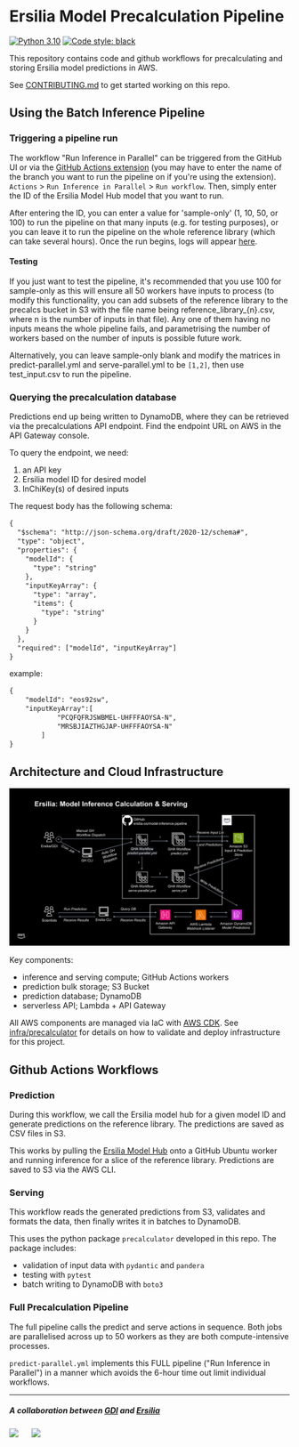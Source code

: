 # Ersilia Model Precalculation Pipeline

[![Python 3.10](https://img.shields.io/badge/python-3.10-blue.svg)](https://www.python.org/downloads/release/python-370/) [![Code style: black](https://img.shields.io/badge/code%20style-black-000000.svg?logo=Python&logoColor=white)](https://github.com/psf/black)



This repository contains code and github workflows for precalculating and storing Ersilia model predictions in AWS.

See [CONTRIBUTING.md](CONTRIBUTING.md) to get started working on this repo.

## Using the Batch Inference Pipeline

### Triggering a pipeline run

The workflow "Run Inference in Parallel" can be triggered from the GitHub UI or via the [GitHub Actions extension](https://marketplace.visualstudio.com/items?itemName=GitHub.vscode-github-actions) (you may have to enter the name of the branch you want to run the pipeline on if you're using the extension). `Actions` > `Run Inference in Parallel` > `Run workflow`. Then, simply enter the ID of the Ersilia Model Hub model that you want to run.

After entering the ID, you can enter a value for 'sample-only' (1, 10, 50, or 100) to run the pipeline on that many inputs (e.g. for testing purposes), or you can leave it to run the pipeline on the whole reference library (which can take several hours). Once the run begins, logs will appear [here](https://github.com/ersilia-os/model-inference-pipeline/actions).

#### Testing
If you just want to test the pipeline, it's recommended that you use 100 for sample-only as this will ensure all 50 workers have inputs to process (to modify this functionality, you can add subsets of the reference library to the precalcs bucket in S3 with the file name being reference_library_{n}.csv, where n is the number of inputs in that file). Any one of them having no inputs means the whole pipeline fails, and parametrising the number of workers based on the number of inputs is possible future work.

Alternatively, you can leave sample-only blank and modify the matrices in predict-parallel.yml and serve-parallel.yml to be `[1,2]`, then use test_input.csv to run the pipeline.

### Querying the precalculation database

Predictions end up being written to DynamoDB, where they can be retrieved via the precalculations API endpoint. Find the endpoint URL on AWS in the API Gateway console.

To query the endpoint, we need:

1. an API key
2. Ersilia model ID for desired model
3. InChiKey(s) of desired inputs


The request body has the following schema:
```
{
  "$schema": "http://json-schema.org/draft/2020-12/schema#",
  "type": "object",
  "properties": {
    "modelId": {
      "type": "string"
    },
    "inputKeyArray": {
      "type": "array",
      "items": {
        "type": "string"
      }
    }
  },
  "required": ["modelId", "inputKeyArray"]
}
```
example:
```
{
    "modelId": "eos92sw",
    "inputKeyArray":[
            "PCQFQFRJSWBMEL-UHFFFAOYSA-N",
            "MRSBJIAZTHGJAP-UHFFFAOYSA-N"
        ]
}
```

## Architecture and Cloud Infrastructure

![architecture diagram](docs/architecture-diagram.png)

Key components:
- inference and serving compute; GitHub Actions workers
- prediction bulk storage; S3 Bucket
- prediction database; DynamoDB
- serverless API; Lambda + API Gateway

All AWS components are managed via IaC with [AWS CDK](https://aws.amazon.com/cdk/). See [infra/precalculator](infra/precalculator/README.md) for details on how to validate and deploy infrastructure for this project.

## Github Actions Workflows

### Prediction

During this workflow, we call the Ersilia model hub for a given model ID and generate predictions on the reference library. The predictions are saved as CSV files in S3.

This works by pulling the [Ersilia Model Hub](https://github.com/ersilia-os/ersilia) onto a GitHub Ubuntu worker and running inference for a slice of the reference library. Predictions are saved to S3 via the AWS CLI.

### Serving

This workflow reads the generated predictions from S3, validates and formats the data, then finally writes it in batches to DynamoDB.

This uses the python package `precalculator` developed in this repo. The package includes:

- validation of input data with `pydantic` and `pandera`
- testing with `pytest`
- batch writing to DynamoDB with `boto3`

### Full Precalculation Pipeline

The full pipeline calls the predict and serve actions in sequence. Both jobs are parallelised across up to 50 workers as they are both compute-intensive processes.

`predict-parallel.yml` implements this FULL pipeline ("Run Inference in Parallel") in a manner which avoids the 6-hour time out limit individual workflows.


---

##### A collaboration between [GDI](https://github.com/good-data-institute) and [Ersilia](https://github.com/ersilia-os)

<div id="top"></div>
<img src="https://avatars.githubusercontent.com/u/75648991?s=200&v=4" height="50" style="margin-right: 20px">
<img src="https://raw.githubusercontent.com/ersilia-os/ersilia/master/assets/Ersilia_Plum.png" height="50">

